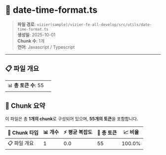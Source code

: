 # 📄 date-time-format.ts

> **파일 경로**: `vizier(sample)/vizier-fe-all-develop/src/utils/date-time-format.ts`  
> **생성일**: 2025-10-01  
> **Chunk 수**: 1개  
> **언어**: Javascript / Typescript
---


## 📋 파일 개요

| | |
|--|--|
| 📊 **총 토큰 수**: 55 |  |






## 🧩 Chunk 요약

이 파일은 총 **1개의 chunk**로 구성되어 있으며, **55개의 토큰**을 포함합니다.

| 🧩 Chunk 타입 | 📊 개수 | ⚡ 평균 복잡도 | 📝 총 토큰 | 📈 비율 |
|---------------|--------|-------------|----------|--------|
| 📋 파일 개요 | 1 | 0.0 | 55 | 100.0% |

